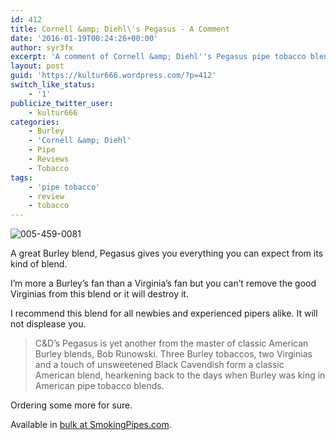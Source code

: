 ```yaml
---
id: 412
title: Cornell &amp; Diehl\'s Pegasus - A Comment
date: '2016-01-19T00:24:26+00:00'
author: syr3fx
excerpt: 'A comment of Cornell &amp; Diehl''s Pegasus pipe tobacco blend.'
layout: post
guid: 'https://kultur666.wordpress.com/?p=412'
switch_like_status:
    - '1'
publicize_twitter_user:
    - kultur666
categories:
    - Burley
    - 'Cornell &amp; Diehl'
    - Pipe
    - Reviews
    - Tobacco
tags:
    - 'pipe tobacco'
    - review
    - tobacco
---
```


![005-459-0081](http://localhost:8080/wp-content/uploads/2016/01/005-459-0081.jpg)

A great Burley blend, Pegasus gives you everything you can expect from its kind of blend.

I’m more a Burley’s fan than a Virginia’s fan but you can’t remove the good Virginias from this blend or it will destroy it.

I recommend this blend for all newbies and experienced pipers alike. It will not displease you.

> C&amp;D’s Pegasus is yet another from the master of classic American Burley blends, Bob Runowski. Three Burley tobaccos, two Virginias and a touch of unsweetened Black Cavendish form a classic American blend, hearkening back to the days when Burley was king in American pipe tobacco blends.

Ordering some more for sure.

Available in [bulk at SmokingPipes.com](http://www.smokingpipes.com/tobacco/by-maker/cornell-diehl/bulk/moreinfo.cfm?product_id=138729).